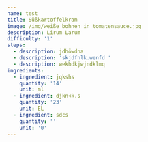 ```yaml
---
name: test
title: Süßkartoffelkram
image: /img/weiße bohnen in tomatensauce.jpg
description: Lirum Larum
difficulty: '1'
steps:
  - description: jdhöwdna
  - description: 'skjdfhlk.wenfd '
  - description: wekhdkjwjndklmq
ingredients:
  - ingredient: jqkshs
    quantity: '14'
    unit: ml
  - ingredient: djkn<k.s
    quantity: '23'
    unit: EL
  - ingredient: sdcs
    quantity: ''
    unit: '0'
---
```


